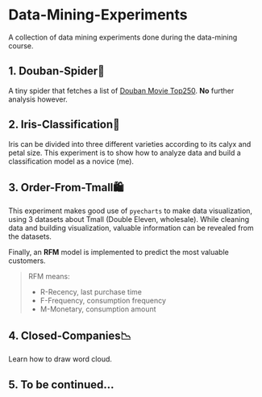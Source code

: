 # Data-Mining-Experiments

A collection of data mining experiments done during the data\-mining course\.

## 1\. Douban\-Spider👻

A tiny spider that fetches a list of [Douban Movie Top250](https://movie.douban.com/top250)\. **No** further analysis however\.

## 2\. Iris\-Classification🎉

Iris can be divided into three different varieties according to its calyx and petal size\. This experiment is to show how to analyze data and build a classification model as a novice (me)\.

## 3\. Order\-From\-Tmall🛍

This experiment makes good use of `pyecharts` to make data visualization, using 3 datasets about Tmall (Double Eleven, wholesale)\. While cleaning data and building visualization, valuable information can be revealed from the datasets\. 

Finally, an **RFM** model is implemented to predict the most valuable customers\.

> RFM means:
>
> - R-Recency, last purchase time 
> - F-Frequency, consumption frequency
> - M-Monetary, consumption amount

## 4\. Closed\-Companies📉

Learn how to draw word cloud\.

## 5\. To be continued...
